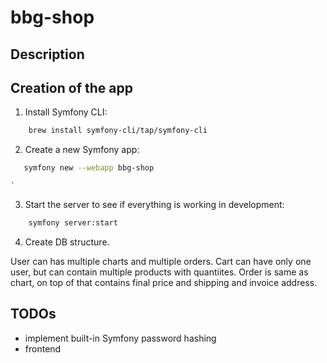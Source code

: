# bbg-shop

## Description


## Creation of the app

1. Install Symfony CLI:

```bash
    brew install symfony-cli/tap/symfony-cli
```

2. Create a new Symfony app:

```bash
   symfony new --webapp bbg-shop
```
    `
3. Start the server to see if everything is working in development:

```bash
    symfony server:start
```

4. Create DB structure.

User can has multiple charts and multiple orders. Cart can have only one user, but can contain multiple products with quantiites. Order is same as chart, on top of that contains final price and shipping and invoice address.




## TODOs

- implement built-in Symfony password hashing
- frontend
